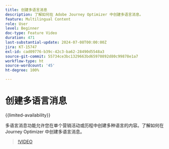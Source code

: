 ```yaml
---
title: 创建多语言消息
description: 了解如何在 Adobe Journey Optimizer 中创建多语言消息。
feature: Multilingual Content
role: User
level: Beginner
doc-type: Feature Video
duration: 471
last-substantial-update: 2024-07-08T00:00:00Z
jira: KT-15747
exl-id: cad09776-b39c-42c3-ba62-28490d5548a3
source-git-commit: 55734ce3bc1329663bd65970892d80c99878e1a7
workflow-type: ht
source-wordcount: '45'
ht-degree: 100%

---
```


# 创建多语言消息

{{limited-availability}}

多语言消息功能允许您在单个营销活动或历程中创建多种语言的内容。了解如何在 Journey Optimizer 中创建多语言消息。

>[!VIDEO](https://video.tv.adobe.com/v/3430921/?learn=on)
